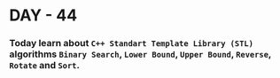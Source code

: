 # DAY - 44

### Today learn about `C++ Standart Template Library (STL)` algorithms `Binary Search`, `Lower Bound`, `Upper Bound`, `Reverse`, `Rotate` and `Sort`.
